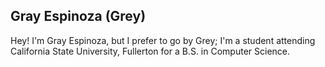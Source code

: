## Gray Espinoza (Grey)
Hey! I'm Gray Espinoza, but I prefer to go by Grey; I'm a student attending California State University, Fullerton for a B.S. in Computer Science.